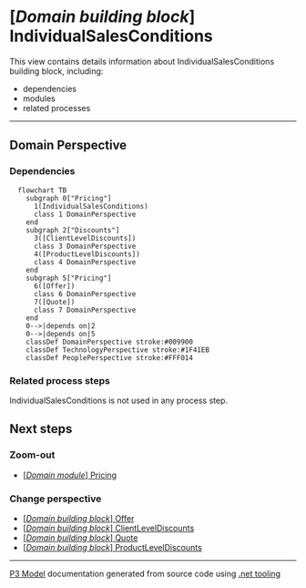 ﻿
# [*Domain building block*] IndividualSalesConditions

This view contains details information about IndividualSalesConditions building block, including:
- dependencies
- modules
- related processes  

---



## Domain Perspective


### Dependencies

```mermaid
  flowchart TB
    subgraph 0["Pricing"]
      1(IndividualSalesConditions)
      class 1 DomainPerspective
    end
    subgraph 2["Discounts"]
      3([ClientLevelDiscounts])
      class 3 DomainPerspective
      4([ProductLevelDiscounts])
      class 4 DomainPerspective
    end
    subgraph 5["Pricing"]
      6([Offer])
      class 6 DomainPerspective
      7([Quote])
      class 7 DomainPerspective
    end
    0-->|depends on|2
    0-->|depends on|5
    classDef DomainPerspective stroke:#009900
    classDef TechnologyPerspective stroke:#1F41EB
    classDef PeoplePerspective stroke:#FFF014
```

### Related process steps

IndividualSalesConditions is not used in any process step.  

## Next steps


### Zoom-out

- [[*Domain module*] Pricing](../../../Modules/Sales/Pricing/Pricing.md)

### Change perspective

- [[*Domain building block*] Offer](Offer.md)
- [[*Domain building block*] ClientLevelDiscounts](Discounts/ClientLevelDiscounts.md)
- [[*Domain building block*] Quote](Quote.md)
- [[*Domain building block*] ProductLevelDiscounts](Discounts/ProductLevelDiscounts.md)

---

[P3 Model](https://github.com/P3-model/P3-model) documentation generated from source code using [.net tooling](https://github.com/P3-model/P3-model-dotnet)
